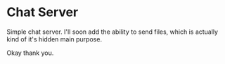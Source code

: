 # Chat Server
Simple chat server.
I'll soon add the ability to send files, which is actually kind of it's hidden main purpose.

Okay thank you.
